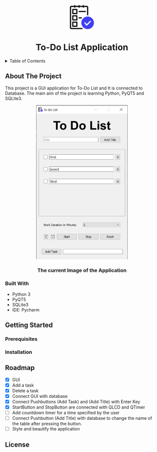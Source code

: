 <p align="center">
  <img width="80" <img src="Images/logo.png"/>
  <h1 align="center">To-Do List Application</h1>
</p>

<details>
  <summary>Table of Contents</summary>
 
  1. [About The Project](#about_the_project)
     * [Built With](#built_with)
  2. [Getting Started](#getting_started)
     * [Prerequisites](#prerequisites_)
     * [Installation](#installation_)
  3. [Roadmap](#roadmap_)
  4. [License](#license_)
</details>

## <a name="about_the_project"></a>About The Project
This project is a GUI application for To-Do List and It is connected to Database. The main aim of the project is learning Python, PyQT5 and SQLite3.

<p align="center">
  <img width="300" <img src="Images/app27.11.png"/>
  <h3 align="center">The current Image of the Application</h3>
</p>

### <a name="built_with"></a>Built With
* Python 3
* PyQT5
* SQLite3
* IDE: Pycharm
## <a name="getting_started"></a>Getting Started
### <a name="prerequisites_"></a>Prerequisites
### <a name="installation_"></a>Installation
## <a name="roadmap_"></a>Roadmap
- [x] GUI
- [x] Add a task
- [x] Delete a task
- [x] Connect GUI with database
- [x] Connect Pushbuttons (Add Task) and (Add Title) with Enter Key
- [x] StartButton and StopButton are connected with QLCD and QTimer
- [ ] Add countdown timer for a time specified by the user
- [ ] Connect Pushbutton (Add Title)  with database to change the name of the table after pressing the button.
- [ ] Style and beautify the application
## <a name="license_"></a>License


